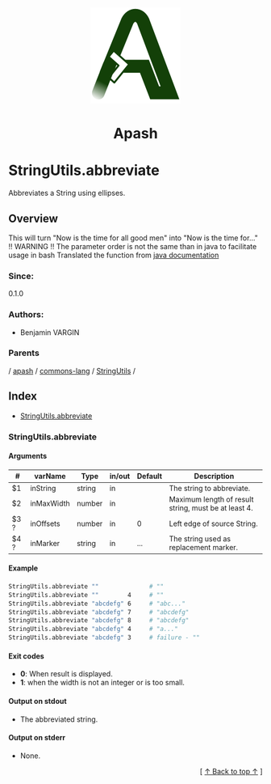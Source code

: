 
<div align='center' id='apash-top'>
  <a href='https://github.com/hastec-fr/apash'>
    <img alt='apash-logo' src='../../../../../../assets/apash-logo.svg'/>
  </a>

  # Apash
</div>

# StringUtils.abbreviate

Abbreviates a String using ellipses.

## Overview

This will turn "Now is the time for all good men" into "Now is the time for..."
!! WARNING !! The parameter order is not the same than in java to facilitate usage in bash
Translated the function from
[java documentation](https://commons.apache.org/proper/commons-lang/javadocs/api-release/src-html/org/apache/commons/lang3/StringUtils.html#line.339)

### Since:
0.1.0

### Authors:
* Benjamin VARGIN

### Parents
<!-- apash.parentBegin -->
[](../../../../.md) / [apash](../../../apash.md) / [commons-lang](../../commons-lang.md) / [StringUtils](../StringUtils.md) / 
<!-- apash.parentEnd -->

## Index

* [StringUtils.abbreviate](#stringutilsabbreviate)

### StringUtils.abbreviate

#### Arguments
| #      | varName        | Type          | in/out   | Default    | Description                           |
|--------|----------------|---------------|----------|------------|---------------------------------------|
| $1     | inString       | string        | in       |            | The string to abbreviate.             |
| $2     | inMaxWidth     | number        | in       |            | Maximum length of result string, must be at least 4. |
| $3 ?   | inOffsets      | number        | in       | 0          | Left edge of source String.                          |
| $4 ?   | inMarker       | string        | in       | ...        | The string used as replacement marker.               |

#### Example

```bash
StringUtils.abbreviate ""              # ""
StringUtils.abbreviate ""        4     # ""
StringUtils.abbreviate "abcdefg" 6     # "abc..."
StringUtils.abbreviate "abcdefg" 7     # "abcdefg"
StringUtils.abbreviate "abcdefg" 8     # "abcdefg"
StringUtils.abbreviate "abcdefg" 4     # "a..."
StringUtils.abbreviate "abcdefg" 3     # failure - ""
```

#### Exit codes

* **0**: When result is displayed.
* **1**: when the width is not an integer or is too small.

#### Output on stdout

* The abbreviated string.

#### Output on stderr

* None.


  <div align='right'>[ <a href='#apash-top'>↑ Back to top ↑</a> ]</div>

